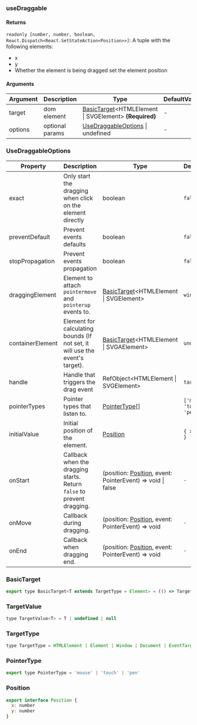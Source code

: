 ### useDraggable

#### Returns

`readonly [number, number, boolean, React.Dispatch<React.SetStateAction<Position>>]`: A tuple with the following elements:

- x
- y
- Whether the element is being dragged
  set the element position

#### Arguments

| Argument | Description     | Type                                                                        | DefaultValue |
| -------- | --------------- | --------------------------------------------------------------------------- | ------------ |
| target   | dom element     | [BasicTarget](#BasicTarget)&lt;HTMLElement \| SVGElement&gt; **(Required)** | -            |
| options  | optional params | [UseDraggableOptions](#UseDraggableOptions) \| undefined                    | -            |

### UseDraggableOptions

| Property         | Description                                                                  | Type                                                                    | DefaultValue                |
| ---------------- | ---------------------------------------------------------------------------- | ----------------------------------------------------------------------- | --------------------------- |
| exact            | Only start the dragging when click on the element directly                   | boolean                                                                 | `false`                     |
| preventDefault   | Prevent events defaults                                                      | boolean                                                                 | `false`                     |
| stopPropagation  | Prevent events propagation                                                   | boolean                                                                 | `false`                     |
| draggingElement  | Element to attach `pointermove` and `pointerup` events to.                   | [BasicTarget](#BasicTarget)&lt;HTMLElement \| SVGElement&gt;            | `window`                    |
| containerElement | Element for calculating bounds (If not set, it will use the event's target). | [BasicTarget](#BasicTarget)&lt;HTMLElement \| SVGAElement&gt;           | `undefined`                 |
| handle           | Handle that triggers the drag event                                          | RefObject&lt;HTMLElement \| SVGElement&gt;                              | `target`                    |
| pointerTypes     | Pointer types that listen to.                                                | [PointerType](#PointerType)[]                                           | `['mouse', 'touch', 'pen']` |
| initialValue     | Initial position of the element.                                             | [Position](#Position)                                                   | `{ x: 0, y: 0 }`            |
| onStart          | Callback when the dragging starts. Return `false` to prevent dragging.       | (position: [Position](#Position), event: PointerEvent) => void \| false | `-`                         |
| onMove           | Callback during dragging.                                                    | (position: [Position](#Position), event: PointerEvent) => void          | `-`                         |
| onEnd            | Callback when dragging end.                                                  | (position: [Position](#Position), event: PointerEvent) => void          | `-`                         |

### BasicTarget

```js
export type BasicTarget<T extends TargetType = Element> = (() => TargetValue<T>) | TargetValue<T> | MutableRefObject<TargetValue<T>>
```

### TargetValue

```js
type TargetValue<T> = T | undefined | null
```

### TargetType

```js
type TargetType = HTMLElement | Element | Window | Document | EventTarget
```

### PointerType

```js
export type PointerType = 'mouse' | 'touch' | 'pen'
```

### Position

```js
export interface Position {
  x: number
  y: number
}
```
